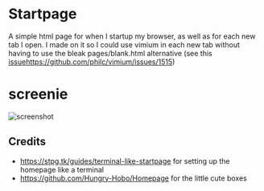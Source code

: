 # Startpage
A simple html page for when I startup my browser, as well as for each new tab I open. I made on it so I could use vimium in each new tab without having to use the bleak pages/blank.html alternative (see this [issue]()https://github.com/philc/vimium/issues/1515)

# screenie
<img src="https://i.imgur.com/Mq8xI1e.png" alt="screenshot"/>

## Credits
- https://stpg.tk/guides/terminal-like-startpage for setting up the homepage like a terminal
- https://github.com/Hungry-Hobo/Homepage for the little cute boxes
